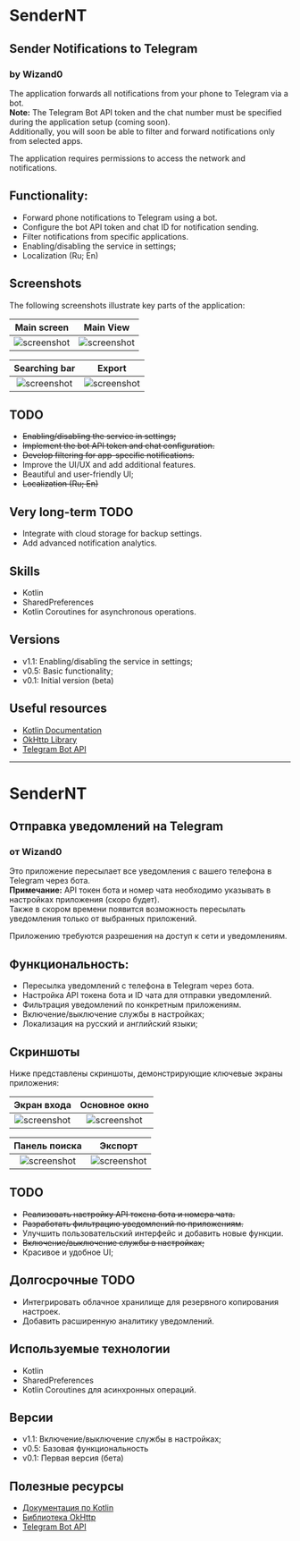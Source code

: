 # SenderNT
## Sender Notifications to Telegram
### by Wizand0

The application forwards all notifications from your phone to Telegram via a bot.  
**Note:** The Telegram Bot API token and the chat number must be specified during the application setup (coming soon).  
Additionally, you will soon be able to filter and forward notifications only from selected apps.

The application requires permissions to access the network and notifications.

## Functionality:

- Forward phone notifications to Telegram using a bot.
- Configure the bot API token and chat ID for notification sending.
- Filter notifications from specific applications.
- Enabling/disabling the service in settings;
- Localization (Ru; En)

## Screenshots

The following screenshots illustrate key parts of the application:

|          Main screen           |           Main View            |
|:------------------------------:|:------------------------------:|
| ![screenshot](images/screenshot1.png) | ![screenshot](images/screenshot2.png) |

|         Searching bar          |             Export             |
|:------------------------------:|:------------------------------:|
| ![screenshot](images/screenshot3.png) | ![screenshot](screenshot4.png) |

## TODO
- ~~Enabling/disabling the service in settings;~~
- ~~Implement the bot API token and chat configuration.~~
- ~~Develop filtering for app-specific notifications.~~
- Improve the UI/UX and add additional features.
- Beautiful and user-friendly UI;
- ~~Localization (Ru; En)~~

## Very long-term TODO
- Integrate with cloud storage for backup settings.
- Add advanced notification analytics.

## Skills
- Kotlin
- SharedPreferences
- Kotlin Coroutines for asynchronous operations.

## Versions
- v1.1: Enabling/disabling the service in settings;
- v0.5: Basic functionality;
- v0.1: Initial version (beta)

## Useful resources
- [Kotlin Documentation](https://kotlinlang.org/docs/reference/)
- [OkHttp Library](https://square.github.io/okhttp/)
- [Telegram Bot API](https://core.telegram.org/bots/api)

---

# SenderNT
## Отправка уведомлений на Telegram
### от Wizand0

Это приложение пересылает все уведомления с вашего телефона в Telegram через бота.  
**Примечание:** API токен бота и номер чата необходимо указывать в настройках приложения (скоро будет).  
Также в скором времени появится возможность пересылать уведомления только от выбранных приложений.

Приложению требуются разрешения на доступ к сети и уведомлениям.

## Функциональность:

- Пересылка уведомлений с телефона в Telegram через бота.
- Настройка API токена бота и ID чата для отправки уведомлений.
- Фильтрация уведомлений по конкретным приложениям.
- Включение/выключение службы в настройках;
- Локализация на русский и английский языки;

## Скриншоты

Ниже представлены скриншоты, демонстрирующие ключевые экраны приложения:

|          Экран входа           |           Основное окно         |
|:------------------------------:|:------------------------------:|
| ![screenshot](images/screenshot1.png) | ![screenshot](images/screenshot2.png) |

|         Панель поиска          |             Экспорт            |
|:------------------------------:|:------------------------------:|
| ![screenshot](images/screenshot3.png) | ![screenshot](screenshot4.png) |

## TODO
- ~~Реализовать настройку API токена бота и номера чата.~~
- ~~Разработать фильтрацию уведомлений по приложениям.~~
- Улучшить пользовательский интерфейс и добавить новые функции.
- ~~Включение/выключение службы в настройках;~~
- Красивое  и удобное UI;

## Долгосрочные TODO
- Интегрировать облачное хранилище для резервного копирования настроек.
- Добавить расширенную аналитику уведомлений.

## Используемые технологии
- Kotlin
- SharedPreferences
- Kotlin Coroutines для асинхронных операций.

## Версии
- v1.1: Включение/выключение службы в настройках;
- v0.5: Базовая функциональность
- v0.1: Первая версия (бета)

## Полезные ресурсы
- [Документация по Kotlin](https://kotlinlang.org/docs/reference/)
- [Библиотека OkHttp](https://square.github.io/okhttp/)
- [Telegram Bot API](https://core.telegram.org/bots/api)
